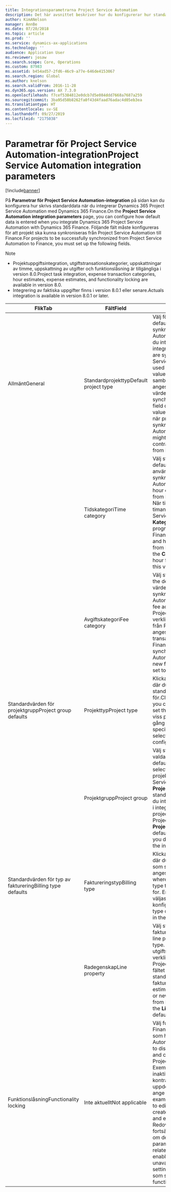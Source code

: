 ```yaml
---
title: Integrationsparametrarna Project Service Automation
description: Det här avsnittet beskriver hur du konfigurerar hur standarddata anges när du integrerar Microsoft Dynamics 365 for Project Service Automation med Microsoft Dynamics 365 Finance.
author: KimANelson
manager: AnnBe
ms.date: 07/20/2018
ms.topic: article
ms.prod: ''
ms.service: dynamics-ax-applications
ms.technology: ''
audience: Application User
ms.reviewer: josaw
ms.search.scope: Core, Operations
ms.custom: 87983
ms.assetid: b454ad57-2fd6-46c9-a77e-646de4153067
ms.search.region: Global
ms.author: knelson
ms.search.validFrom: 2016-11-28
ms.dyn365.ops.version: AX 7.3.0
ms.openlocfilehash: f7cef5384812e0dcb7d5e084ddd7668a7687a259
ms.sourcegitcommit: 3ba95d50b8262fa0f43d4faad76adac4d05eb3ea
ms.translationtype: HT
ms.contentlocale: sv-SE
ms.lasthandoff: 09/27/2019
ms.locfileid: "2175038"
---
```

# <a name="project-service-automation-integration-parameters"></a><span data-ttu-id="7a98b-103">Parametrar för Project Service Automation-integration</span><span class="sxs-lookup"><span data-stu-id="7a98b-103">Project Service Automation integration parameters</span></span>

[!include[banner](../includes/banner.md)]

<span data-ttu-id="7a98b-104">På **Parametrar för Project Service Automation-integration** på sidan kan du konfigurera hur skrivs standarddata när du integrerar Dynamics 365 Project Service Automation med Dynamics 365 Finance.</span><span class="sxs-lookup"><span data-stu-id="7a98b-104">On the **Project Service Automation integration parameters** page, you can configure how default data is entered when you integrate Dynamics 365 Project Service Automation with Dynamics 365 Finance.</span></span> <span data-ttu-id="7a98b-105">Följande fält måste konfigureras för att projekt ska kunna synkroniseras från Project Service Automation till Finance.</span><span class="sxs-lookup"><span data-stu-id="7a98b-105">For projects to be successfully synchronized from Project Service Automation to Finance, you must set up the following fields.</span></span>

> [!NOTE]
> - <span data-ttu-id="7a98b-106">Projektuppgiftsintegration, utgiftstransationskategorier, uppskattningar av timme, uppskattning av utgifter och funktionslåsning är tillgängliga i version 8.0.</span><span class="sxs-lookup"><span data-stu-id="7a98b-106">Project task integration, expense transaction categories, hour estimates, expense estimates, and functionality locking are available in version 8.0.</span></span>
> - <span data-ttu-id="7a98b-107">Integrering av faktiska uppgifter finns i version 8.0.1 eller senare.</span><span class="sxs-lookup"><span data-stu-id="7a98b-107">Actuals integration is available in version 8.0.1 or later.</span></span>


| <span data-ttu-id="7a98b-108">Flik</span><span class="sxs-lookup"><span data-stu-id="7a98b-108">Tab</span></span>                    | <span data-ttu-id="7a98b-109">Fält</span><span class="sxs-lookup"><span data-stu-id="7a98b-109">Field</span></span>                | <span data-ttu-id="7a98b-110">Beskrivning</span><span class="sxs-lookup"><span data-stu-id="7a98b-110">Description</span></span> |
|------------------------|----------------------|-------------|
| <span data-ttu-id="7a98b-111">Allmänt</span><span class="sxs-lookup"><span data-stu-id="7a98b-111">General</span></span>                | <span data-ttu-id="7a98b-112">Standardprojekttyp</span><span class="sxs-lookup"><span data-stu-id="7a98b-112">Default project type</span></span> | <span data-ttu-id="7a98b-113">Välj förvald projekttyp.</span><span class="sxs-lookup"><span data-stu-id="7a98b-113">Select the default project type.</span></span> <span data-ttu-id="7a98b-114">När projekt synkroniseras med Project Service Automation används detta värde om du inte angett ett standardvärde i integreringsmallen.</span><span class="sxs-lookup"><span data-stu-id="7a98b-114">When projects are synchronized from Project Service Automation, this value is used if you didn't provide a default value in the integration template.</span></span> <span data-ttu-id="7a98b-115">I samband med synkroniseringen anges fältet **Projekttyp** som detta värde för nya projekt.</span><span class="sxs-lookup"><span data-stu-id="7a98b-115">During synchronization, the **Project type** field of new projects is set to this value.</span></span> <span data-ttu-id="7a98b-116">Värdet kan dock uppdateras när projektets kontraktrader synkroniseras från Project Service Automation</span><span class="sxs-lookup"><span data-stu-id="7a98b-116">However, the value might be updated when the project contract lines are synchronized from Project Service Automation.</span></span> |
|                        | <span data-ttu-id="7a98b-117">Tidskategori</span><span class="sxs-lookup"><span data-stu-id="7a98b-117">Time category</span></span>        | <span data-ttu-id="7a98b-118">Välj standardtidkategori.</span><span class="sxs-lookup"><span data-stu-id="7a98b-118">Select the default time category.</span></span> <span data-ttu-id="7a98b-119">Detta värde används när timuppskattningar synkroniseras från Project Service Automation.</span><span class="sxs-lookup"><span data-stu-id="7a98b-119">This value is used when hour estimates are synchronized from Project Service Automation.</span></span> <span data-ttu-id="7a98b-120">När timuppskattningar och faktiskt timantal synkroniseras med Project Service Automation anges fältet **Kategori** till detta värde för nya prognoser för projekttimme i Finance.</span><span class="sxs-lookup"><span data-stu-id="7a98b-120">When the hour estimates and hour actuals are synchronized from Project Service Automation, the **Category** field of new project hour forecasts in Finance is set to this value.</span></span> |
|                        | <span data-ttu-id="7a98b-121">Avgiftskategori</span><span class="sxs-lookup"><span data-stu-id="7a98b-121">Fee category</span></span>         | <span data-ttu-id="7a98b-122">Välj standardavgiftskategori.</span><span class="sxs-lookup"><span data-stu-id="7a98b-122">Select the default fee category.</span></span> <span data-ttu-id="7a98b-123">Detta värde används när verkliga avgifter synkroniseras från Project Service Automation.</span><span class="sxs-lookup"><span data-stu-id="7a98b-123">This value is used when fee actuals are synchronized from Project Service Automation.</span></span> <span data-ttu-id="7a98b-124">När de verkliga avgifterna synkroniseras från Project Service Automation anges fältet **Kategori** för nya transaktioner till detta värde i Finance.</span><span class="sxs-lookup"><span data-stu-id="7a98b-124">When the fee actuals are synchronized from Project Service Automation, the **Category** field of new fee transactions in Finance is set to this value.</span></span> |
| <span data-ttu-id="7a98b-125">Standardvärden för projektgrupp</span><span class="sxs-lookup"><span data-stu-id="7a98b-125">Project group defaults</span></span> | <span data-ttu-id="7a98b-126">Projekttyp</span><span class="sxs-lookup"><span data-stu-id="7a98b-126">Project type</span></span>         | <span data-ttu-id="7a98b-127">Klicka på **Ny** för att lägga till en rad där du kan välja den projekttyp som standardprojektgrupp ska anges för.</span><span class="sxs-lookup"><span data-stu-id="7a98b-127">Click **New** to add a row where you can select the project type to set the default project group for.</span></span> <span data-ttu-id="7a98b-128">En viss projekttyp kan bara väljas en gång under konfigurationen.</span><span class="sxs-lookup"><span data-stu-id="7a98b-128">A specific project type can be selected only one time in the configuration.</span></span> |
|                        | <span data-ttu-id="7a98b-129">Projektgrupp</span><span class="sxs-lookup"><span data-stu-id="7a98b-129">Project group</span></span>        | <span data-ttu-id="7a98b-130">Välj standardprojektgrupp för den valda projekttypen.</span><span class="sxs-lookup"><span data-stu-id="7a98b-130">Select the default project group for the selected project type.</span></span> <span data-ttu-id="7a98b-131">När nya projekt synkroniseras från Project Service Automation kommer fältet **Projektgrupp** att anges som standardvärdet för projekttypen om du inte har angett ett standardvärde i integrationsmallen.</span><span class="sxs-lookup"><span data-stu-id="7a98b-131">When new projects are synchronized from Project Service Automation, the **Project group** field is set to the default value for the project type if you didn't provide a default value in the integration template.</span></span> |
| <span data-ttu-id="7a98b-132">Standardvärden för typ av fakturering</span><span class="sxs-lookup"><span data-stu-id="7a98b-132">Billing type defaults</span></span>  | <span data-ttu-id="7a98b-133">Faktureringstyp</span><span class="sxs-lookup"><span data-stu-id="7a98b-133">Billing type</span></span>         | <span data-ttu-id="7a98b-134">Klicka på **Ny** för att lägga till en rad där du kan välja den faktureringstyp som standardradegenskap ska anges för.</span><span class="sxs-lookup"><span data-stu-id="7a98b-134">Click **New** to add a row where you can select the billing type to set the default line property for.</span></span> <span data-ttu-id="7a98b-135">En viss faktureringstyp kan bara väljas en gång under konfigurationen.</span><span class="sxs-lookup"><span data-stu-id="7a98b-135">A specific billing type can be selected only one time in the configuration.</span></span> |
|                        | <span data-ttu-id="7a98b-136">Radegenskap</span><span class="sxs-lookup"><span data-stu-id="7a98b-136">Line property</span></span>        | <span data-ttu-id="7a98b-137">Välj standardradegenskap för vald faktureringstyp.</span><span class="sxs-lookup"><span data-stu-id="7a98b-137">Select the default line property for the selected billing type.</span></span> <span data-ttu-id="7a98b-138">Då nya timuppskattningar, nya utgiftsuppskattningar eller nya verkliga värden synkroniseras från Project Service Automation kommer fältet **Radegenskap** att anges som standardvärdet för faktureringstypen.</span><span class="sxs-lookup"><span data-stu-id="7a98b-138">When new hour estimates, new expense estimates, or new actuals are synchronized from Project Service Automation, the **Line property** field is set to the default value for the billing type.</span></span> |
| <span data-ttu-id="7a98b-139">Funktionslåsning</span><span class="sxs-lookup"><span data-stu-id="7a98b-139">Functionality locking</span></span>  | <span data-ttu-id="7a98b-140">Inte aktuellt</span><span class="sxs-lookup"><span data-stu-id="7a98b-140">Not applicable</span></span>       | <span data-ttu-id="7a98b-141">Välj funktionen som ska inaktiveras i Finance för projekt och kontrakt som härrör från Project Service Automation.</span><span class="sxs-lookup"><span data-stu-id="7a98b-141">Select the functionality to disable in Finance for projects and contracts that originated from Project Service Automation.</span></span> <span data-ttu-id="7a98b-142">Exempelvis kan du välja att inaktivera möjligheten att redigera kontrakt och projekt, skapa uppdelade arbetsstrukturer samt ange tidrapporter i Finance.</span><span class="sxs-lookup"><span data-stu-id="7a98b-142">For example, you can turn off the ability to edit contracts and projects, create work breakdown structures, and enter timesheets in Finance.</span></span> <span data-ttu-id="7a98b-143">Redovisningsrelaterade fält fortsätter att vara aktiverade, även om de inte blir tillgängliga genom parameterinställningen.</span><span class="sxs-lookup"><span data-stu-id="7a98b-143">Accounting-related fields will continue to be enabled, even if they are made unavailable by the parameter setting.</span></span> <span data-ttu-id="7a98b-144">Alla funktioner aktiveras som standard.</span><span class="sxs-lookup"><span data-stu-id="7a98b-144">By default, all functionality is enabled.</span></span> |
